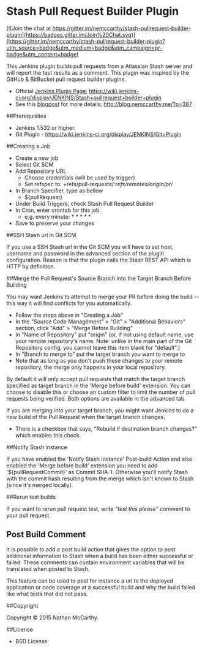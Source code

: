 Stash Pull Request Builder Plugin
================================

[![Join the chat at https://gitter.im/nemccarthy/stash-pullrequest-builder-plugin](https://badges.gitter.im/Join%20Chat.svg)](https://gitter.im/nemccarthy/stash-pullrequest-builder-plugin?utm_source=badge&utm_medium=badge&utm_campaign=pr-badge&utm_content=badge)

This Jenkins plugin builds pull requests from a Atlassian Stash server and will report the test results as a comment.
This plugin was inspired by the GitHub & BitBucket pull request builder plugins.

- Official [Jenkins Plugin Page](https://wiki.jenkins-ci.org/display/JENKINS/Stash+pullrequest+builder+plugin); https://wiki.jenkins-ci.org/display/JENKINS/Stash+pullrequest+builder+plugin
- See this [blogpost](http://blog.nemccarthy.me/?p=387) for more details; http://blog.nemccarthy.me/?p=387 


##Prerequisites

- Jenkins 1.532 or higher.
- Git Plugin - https://wiki.jenkins-ci.org/display/JENKINS/Git+Plugin


##Creating a Job

- Create a new job
- Select Git SCM
- Add Repository URL
	- Choose credentials (will be used by trigger)
	- Set refspec to: +refs/pull-requests/*:refs/remotes/origin/pr/*
- In Branch Specifier, type as bellow
  - ${pullRequest}
- Under Build Triggers, check Stash Pull Request Builder
- In Cron, enter crontab for this job.
  - e.g. every minute: * * * * *
- Save to preserve your changes

##SSH Stash url in Git SCM

If you use a SSH Stash url in the Git SCM you will have to set host, username and password in the advanced section 
of the plugin configuration. Reason is that the plugin calls the Stash REST API which is HTTP by definition.

##Merge the Pull Request's Source Branch into the Target Branch Before Building

You may want Jenkins to attempt to merge your PR before doing the build -- this way it will find conflicts for you automatically.

- Follow the steps above in "Creating a Job"
- In the "Source Code Management" > "Git" > "Additional Behaviors" section, click "Add" > "Merge Before Building"
- In "Name of Repository" put "origin" (or, if not using default name, use your remote repository's name. Note: unlike in the main part of the Git Repository config, you cannot leave this item blank for "default".)
- In "Branch to merge to" put the target branch you want to merge to 
- Note that as long as you don't push these changes to your remote repository, the merge only happens in your local repository.

By default it will only accept pull requests that match the target branch specified as target branch in the 'Merge before build' extension. You can choose to disable this or choose an custom filter to limit the number of pull requests being verified. Both options are available in the advanced tab.

If you are merging into your target branch, you might want Jenkins to do a new build of the Pull Request when the target branch changes.
- There is a checkbox that says, "Rebuild if destination branch changes?" which enables this check.

##Notify Stash instance

If you have enabled the 'Notify Stash Instance' Post-build Action and also enabled the 'Merge before build' extension you need to add '${pullRequestCommit}' as Commit SHA-1. Otherwise you'll notify Stash with the commit hash resulting from the merge which isn't known to Stash (since it's merged locally).

##Rerun test builds

If you want to rerun pull request test, write *“test this please”* comment to your pull request.


## Post Build Comment

It is possible to add a post build action that gives the option to post additional information to Stash when a build has been either successful or failed.
These comments can contain environment variables that will be translated when posted to Stash.

This feature can be used to post for instance a url to the deployed application or code coverage at a successful build and why the build failed like what tests that did not pass.

##Copyright

Copyright © 2015 Nathan McCarthy.


##License

- BSD License

